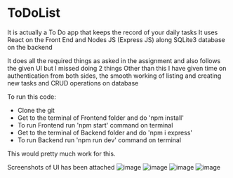 # ToDoList
It is actually a To Do app that keeps the record of your daily tasks
It uses React on the Front End and
Nodes JS (Express JS) along SQLite3 database on the backend

It does all the required things as asked in the assignment and also 
follows the given UI but I missed doing 2 things
Other than this I have given time on authentication from both sides, the smooth
working of listing and creating new tasks and CRUD operations on database

To run this code:
- Clone the git
- Get to the terminal of Frontend folder and do 'npm install'
- To run Frontend run 'npm start' command on terminal
- Get to the terminal of Backend folder and do 'npm i express'
- To run Backend run 'npm run dev' command on terminal

This would pretty much work for this.

Screenshots of UI has been attached 
![image](https://user-images.githubusercontent.com/59764290/156939116-0cda80bf-6d31-4d37-bbf9-6c493a3fc101.png)
![image](https://user-images.githubusercontent.com/59764290/156939137-0ec8f503-04f4-4602-a1e4-9cc7789352c4.png)
![image](https://user-images.githubusercontent.com/59764290/156939081-96dd19bc-d781-448f-acf2-a38916676d31.png)
![image](https://user-images.githubusercontent.com/59764290/156939100-0c711b06-288f-4cd1-ac6c-6a51db18ed73.png)
